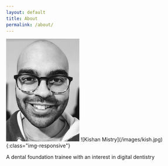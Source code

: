 ```yaml
---
layout: default
title: About
permalink: /about/
---
```

<img src="/images/kish.jpg" alt="drawing" width="200"/>
![Kishan Mistry](/images/kish.jpg){:class="img-responsive"}


A dental foundation trainee with an interest in digital dentistry
